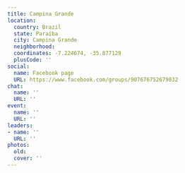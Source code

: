 ```yaml
---
title: Campina Grande
location:
  country: Brazil
  state: Paraíba
  city: Campina Grande
  neighborhood: 
  coordinates: -7.224674, -35.877129
  plusCode: ''
social:
  name: Facebook page
  URL: https://www.facebook.com/groups/907676752679032
chat:
  name: ''
  URL: ''
event:
  name: ''
  URL: ''
leaders:
- name: ''
  URL: ''
photos:
  old: 
  cover: ''
---
```

